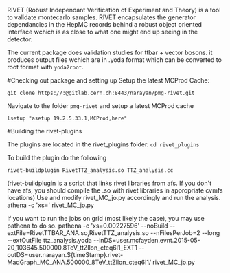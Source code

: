 RIVET (Robust Independant Verification of Experiment and Theory) is a tool to validate montecarlo samples. 
RIVET encapsulates the generator dependancies in the HepMC records behind a robust object oriented interface
wchich is as close to what one might end up seeing in the detector. 

The current package does validation studies for ttbar + vector bosons. it produces output files wchich are in .yoda format which can be 
converted to root format with `yoda2root`. 

#Checking out package and setting up 
Setup the latest MCProd Cache: 

```
git clone https://:@gitlab.cern.ch:8443/narayan/pmg-rivet.git
``` 

Navigate to the folder ``pmg-rivet`` and setup a latest MCProd cache


```
lsetup "asetup 19.2.5.33.1,MCProd,here" 
```
#Building the rivet-plugins

The plugins are located in the rivet_plugins folder. ``cd rivet_plugins``

To build the plugin do the following 
```
rivet-buildplugin RivetTTZ_analysis.so TTZ_analysis.cc
```


(rivet-buildplugin is a script that links rivet libraries from afs. If you don't have afs, you should compile the .so with rivet libraries in appropriate cvmfs locations)
Use and modify rivet_MC_jo.py accordingly and run the analysis.
athena -c 'xs=' rivet_MC_jo.py

If you want to run the jobs on grid (most likely the case), you may use pathena to do so.
pathena -c 'xs=0.00227596' --noBuild --extFile=RivetTTBAR_ANA.so,RivetTTZ_analysis.so --nFilesPerJob=2 --long --extOutFile ttz_analysis.yoda --inDS=user.mcfayden.evnt.2015-05-20_103645.500000.8TeV_ttZllon_cteq6l1_EXT1 --outDS=user.narayan.${timeStamp}.rivet-MadGraph_MC_ANA.500000_8TeV_ttZllon_cteq6l1/  rivet_MC_jo.py
